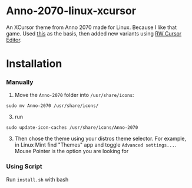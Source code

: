 # Anno-2070-linux-xcursor
An XCursor theme from Anno 2070 made for Linux. Because I like that game.
Used [this](http://www.rw-designer.com/cursor-set/anno-2070) as the basis, then added new variants using [RW Cursor Editor](http://www.rw-designer.com/cursor-maker).

# Installation
### Manually
1. Move the `Anno-2070` folder into `/usr/share/icons`:
```
sudo mv Anno-2070 /usr/share/icons/
```
3. run 
```
sudo update-icon-caches /usr/share/icons/Anno-2070
```
3. Then chose the theme using your distros theme selector.
For example, in Linux Mint find "Themes" app and toggle `Advanced settings...`. Mouse Pointer is the option you are looking for

### Using Script
Run `install.sh` with bash
